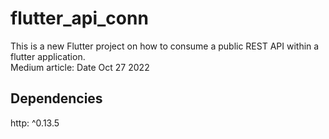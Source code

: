 # flutter_api_conn

This is a new Flutter project on how to consume a public REST API within a flutter application. </br>
Medium article: <insert link> Date Oct 27 2022

## Dependencies
http: ^0.13.5

